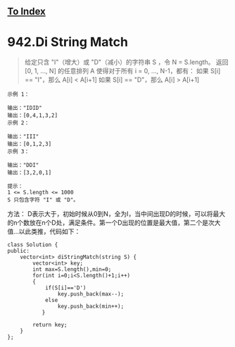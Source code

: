 [To Index](/index.md)
---
# 942.Di String Match
> 给定只含 "I"（增大）或 "D"（减小）的字符串 S ，令 N = S.length。
返回 [0, 1, ..., N] 的任意排列 A 使得对于所有 i = 0, ..., N-1，都有：
如果 S[i] == "I"，那么 A[i] < A[i+1]
如果 S[i] == "D"，那么 A[i] > A[i+1]

```
示例 1：

输出："IDID"
输出：[0,4,1,3,2]
示例 2：

输出："III"
输出：[0,1,2,3]
示例 3：

输出："DDI"
输出：[3,2,0,1]

提示：
1 <= S.length <= 1000
S 只包含字符 "I" 或 "D"。
```
方法： D表示大于，初始时候从0到N，全为I，当中间出现D的时候，可以将最大的n个数放在n个D处，满足条件。第一个D出现的位置是最大值，第二个是次大值...以此类推，代码如下：
```
class Solution {
public:
    vector<int> diStringMatch(string S) {
        vector<int> key;
        int max=S.length(),min=0;
        for(int i=0;i<S.length()+1;i++)
        {
            if(S[i]=='D')
                key.push_back(max--);
            else
                key.push_back(min++);
           }

        return key;
    }
};
```
